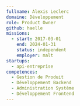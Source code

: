 ```yaml
---
fullname: Alexis Leclerc
domaine: Développement
role: Product Owner
github: haelle
missions:
  - start: 2017-03-01
    end: 2024-01-31
    status: independent
    employer: malt
startups:
  - api-entreprise
competences:
  - Gestion de Produit
  - Développement Backend
  - Administration Système
  - Développement Frontend
---
```

